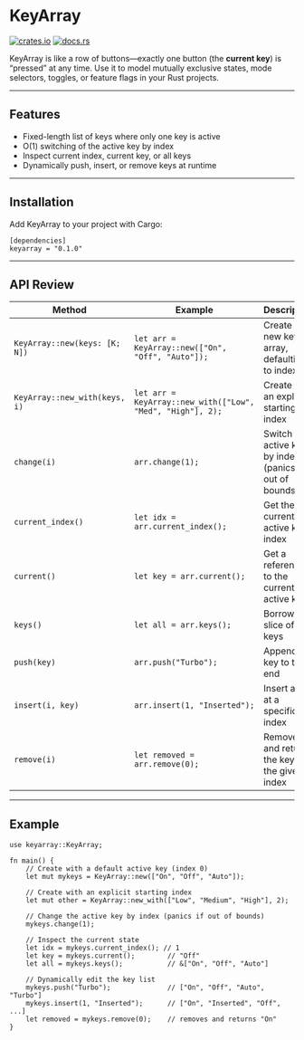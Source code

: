 # KeyArray

[![crates.io](https://img.shields.io/crates/v/keyarray.svg)](https://crates.io/crates/keyarray) [![docs.rs](https://docs.rs/keyarray/badge.svg)](https://docs.rs/keyarray)

KeyArray is like a row of buttons—exactly one button (the **current key**) is “pressed” at any time. Use it to model mutually exclusive states, mode selectors, toggles, or feature flags in your Rust projects.

---

## Features

- Fixed-length list of keys where only one key is active  
- O(1) switching of the active key by index  
- Inspect current index, current key, or all keys  
- Dynamically push, insert, or remove keys at runtime  

---

## Installation

Add KeyArray to your project with Cargo:

```
[dependencies]
keyarray = "0.1.0"
```

---

## API Review

| Method                              | Example                                                      | Description                                              |
|-------------------------------------|--------------------------------------------------------------|----------------------------------------------------------|
| `KeyArray::new(keys: [K; N])`       | `let arr = KeyArray::new(["On", "Off", "Auto"]);`            | Create a new key array, defaulting to index 0            |
| `KeyArray::new_with(keys, i)`       | `let arr = KeyArray::new_with(["Low", "Med", "High"], 2);`   | Create with an explicit starting index                   |
| `change(i)`                         | `arr.change(1);`                                             | Switch the active key by index (panics if out of bounds) |
| `current_index()`                   | `let idx = arr.current_index();`                             | Get the currently active key’s index                     |
| `current()`                         | `let key = arr.current();`                                   | Get a reference to the currently active key              |
| `keys()`                            | `let all = arr.keys();`                                      | Borrow the slice of all keys                             |
| `push(key)`                         | `arr.push("Turbo");`                                         | Append a key to the end                                   |
| `insert(i, key)`                    | `arr.insert(1, "Inserted");`                                 | Insert a key at a specific index                         |
| `remove(i)`                         | `let removed = arr.remove(0);`                               | Remove and return the key at the given index             |

---

## Example

```
use keyarray::KeyArray;

fn main() {
    // Create with a default active key (index 0)
    let mut mykeys = KeyArray::new(["On", "Off", "Auto"]);

    // Create with an explicit starting index
    let mut other = KeyArray::new_with(["Low", "Medium", "High"], 2);

    // Change the active key by index (panics if out of bounds)
    mykeys.change(1);

    // Inspect the current state
    let idx = mykeys.current_index(); // 1
    let key = mykeys.current();        // "Off"
    let all = mykeys.keys();           // &["On", "Off", "Auto"]

    // Dynamically edit the key list
    mykeys.push("Turbo");              // ["On", "Off", "Auto", "Turbo"]
    mykeys.insert(1, "Inserted");      // ["On", "Inserted", "Off", ...]
    let removed = mykeys.remove(0);    // removes and returns "On"
}
```
